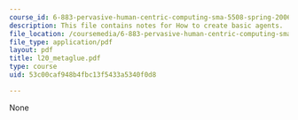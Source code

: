 ```yaml
---
course_id: 6-883-pervasive-human-centric-computing-sma-5508-spring-2006
description: This file contains notes for How to create basic agents.
file_location: /coursemedia/6-883-pervasive-human-centric-computing-sma-5508-spring-2006/53c00caf948b4fbc13f5433a5340f0d8_l20_metaglue.pdf
file_type: application/pdf
layout: pdf
title: l20_metaglue.pdf
type: course
uid: 53c00caf948b4fbc13f5433a5340f0d8

---
```

None
